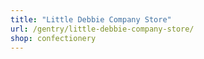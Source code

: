 ```yaml
---
title: "Little Debbie Company Store"
url: /gentry/little-debbie-company-store/
shop: confectionery
---
```

